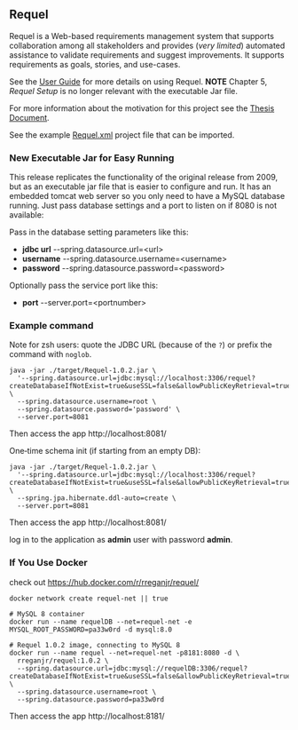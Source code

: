 ## Requel

Requel is a Web-based requirements management system that supports collaboration among all stakeholders and provides (_very limited_) automated assistance to validate requirements and suggest improvements. It supports requirements as goals, stories, and use-cases.

See the [User Guide](https://github.com/rreganjr/Requel/raw/master/doc/UserGuide.pdf) for more details on using Requel. **NOTE** Chapter 5, _Requel Setup_ is no longer relevant with the executable Jar file.

For more information about the motivation for this project see the [Thesis Document](https://github.com/rreganjr/Requel/raw/master/doc/ThesisFinalColor.pdf).

See the example [Requel.xml](https://raw.githubusercontent.com/rreganjr/Requel/v1.0.1-beta/doc/samples/Requel.xml) project file  that can be imported.

### New Executable Jar for Easy Running

This release replicates the functionality of the original release from 2009, but as an executable jar file that is easier to configure and run. It has an embedded tomcat web server so you only need to have a MySQL database running. Just pass database settings and a port to listen on if 8080 is not available:

Pass in the database setting parameters like this:

* **jdbc url** --spring.datasource.url=\<url\>
* **username** --spring.datasource.username=\<username\>
* **password** --spring.datasource.password=\<password\>
 
Optionally pass the service port like this:

* **port** --server.port=\<portnumber\>

### Example command

Note for zsh users: quote the JDBC URL (because of the `?`) or prefix the command with `noglob`.

```
java -jar ./target/Requel-1.0.2.jar \
  '--spring.datasource.url=jdbc:mysql://localhost:3306/requel?createDatabaseIfNotExist=true&useSSL=false&allowPublicKeyRetrieval=true&serverTimezone=UTC' \
  --spring.datasource.username=root \
  --spring.datasource.password='password' \
  --server.port=8081
```

Then access the app http://localhost:8081/

One‑time schema init (if starting from an empty DB):

```
java -jar ./target/Requel-1.0.2.jar \
  '--spring.datasource.url=jdbc:mysql://localhost:3306/requel?createDatabaseIfNotExist=true&useSSL=false&allowPublicKeyRetrieval=true&serverTimezone=UTC' \
  --spring.jpa.hibernate.ddl-auto=create \
  --server.port=8081
```
Then access the app http://localhost:8081/

log in to the application as **admin** user with password **admin**.

### If You Use Docker
check out  https://hub.docker.com/r/rreganjr/requel/

```
docker network create requel-net || true

# MySQL 8 container
docker run --name requelDB --net=requel-net -e MYSQL_ROOT_PASSWORD=pa33w0rd -d mysql:8.0

# Requel 1.0.2 image, connecting to MySQL 8
docker run --name requel --net=requel-net -p8181:8080 -d \
  rreganjr/requel:1.0.2 \
  --spring.datasource.url=jdbc:mysql://requelDB:3306/requel?createDatabaseIfNotExist=true&useSSL=false&allowPublicKeyRetrieval=true&serverTimezone=UTC \
  --spring.datasource.username=root \
  --spring.datasource.password=pa33w0rd
```
Then access the app http://localhost:8181/
